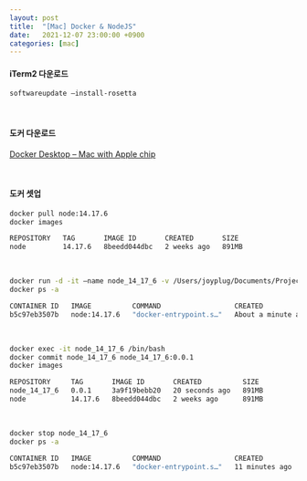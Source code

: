 ```yaml
---
layout: post
title:  "[Mac] Docker & NodeJS"
date:   2021-12-07 23:00:00 +0900
categories: [mac]
---
```


#### iTerm2 다운로드
```bash
softwareupdate –install-rosetta
```
<br>

#### 도커 다운로드
[Docker Desktop – Mac with Apple chip](https://docs.docker.com/desktop/mac/apple-silicon)

<br>

#### 도커 셋업
```bash
docker pull node:14.17.6
docker images
```
```bash
REPOSITORY   TAG       IMAGE ID       CREATED       SIZE  
node         14.17.6   8beedd044dbc   2 weeks ago   891MB
```
<br>

```bash
docker run -d -it –name node_14_17_6 -v /Users/joyplug/Documents/Project/docker/node_14_17_6:/app node:14.17.6
docker ps -a
```
```bash
CONTAINER ID   IMAGE          COMMAND                  CREATED              STATUS          PORTS     NAMES
b5c97eb3507b   node:14.17.6   "docker-entrypoint.s…"   About a minute ago   Up 58 seconds             node_14_17_6
```
<br>

```bash
docker exec -it node_14_17_6 /bin/bash
docker commit node_14_17_6 node_14_17_6:0.0.1
docker images
```
```bash
REPOSITORY     TAG       IMAGE ID       CREATED          SIZE
node_14_17_6   0.0.1     3a9f19bebb20   20 seconds ago   891MB
node           14.17.6   8beedd044dbc   2 weeks ago      891MB
```
<br>

```bash
docker stop node_14_17_6
docker ps -a
```
```bash
CONTAINER ID   IMAGE          COMMAND                  CREATED          STATUS                       PORTS     NAMES
b5c97eb3507b   node:14.17.6   "docker-entrypoint.s…"   11 minutes ago   Exited (137) 4 seconds ago             node_14_17_6
```
